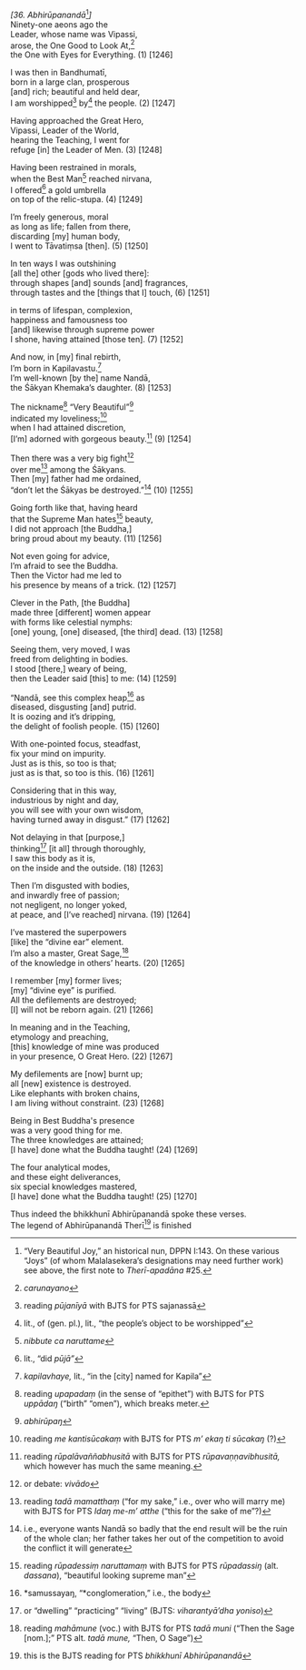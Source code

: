 *\[36. Abhirūpanandā*[^1]*\]*  
Ninety-one aeons ago the  
Leader, whose name was Vipassi,  
arose, the One Good to Look At,[^2]  
the One with Eyes for Everything. (1) \[1246\]

I was then in Bandhumatī,  
born in a large clan, prosperous  
\[and\] rich; beautiful and held dear,  
I am worshipped[^3] by[^4] the people. (2) \[1247\]

Having approached the Great Hero,  
Vipassi, Leader of the World,  
hearing the Teaching, I went for  
refuge \[in\] the Leader of Men. (3) \[1248\]

Having been restrained in morals,  
when the Best Man[^5] reached nirvana,  
I offered[^6] a gold umbrella  
on top of the relic-stupa. (4) \[1249\]

I’m freely generous, moral  
as long as life; fallen from there,  
discarding \[my\] human body,  
I went to Tāvatiṃsa \[then\]. (5) \[1250\]

In ten ways I was outshining  
\[all the\] other \[gods who lived there\]:  
through shapes \[and\] sounds \[and\] fragrances,  
through tastes and the \[things that I\] touch, (6) \[1251\]

in terms of lifespan, complexion,  
happiness and famousness too  
\[and\] likewise through supreme power  
I shone, having attained \[those ten\]. (7) \[1252\]

And now, in \[my\] final rebirth,  
I’m born in Kapilavastu.[^7]  
I’m well-known \[by the\] name Nandā,  
the Śākyan Khemaka’s daughter. (8) \[1253\]

The nickname[^8] “Very Beautiful”[^9]  
indicated my loveliness;[^10]  
when I had attained discretion,  
\[I’m\] adorned with gorgeous beauty.[^11] (9) \[1254\]

Then there was a very big fight[^12]  
over me[^13] among the Śākyans.  
Then \[my\] father had me ordained,  
“don’t let the Śākyas be destroyed.”[^14] (10) \[1255\]

Going forth like that, having heard  
that the Supreme Man hates[^15] beauty,  
I did not approach \[the Buddha,\]  
bring proud about my beauty. (11) \[1256\]

Not even going for advice,  
I’m afraid to see the Buddha.  
Then the Victor had me led to  
his presence by means of a trick. (12) \[1257\]

Clever in the Path, \[the Buddha\]  
made three \[different\] women appear  
with forms like celestial nymphs:  
\[one\] young, \[one\] diseased, \[the third\] dead. (13) \[1258\]

Seeing them, very moved, I was  
freed from delighting in bodies.  
I stood \[there,\] weary of being,  
then the Leader said \[this\] to me: (14) \[1259\]

“Nandā, see this complex heap[^16] as  
diseased, disgusting \[and\] putrid.  
It is oozing and it’s dripping,  
the delight of foolish people. (15) \[1260\]

With one-pointed focus, steadfast,  
fix your mind on impurity.  
Just as is this, so too is that;  
just as is that, so too is this. (16) \[1261\]

Considering that in this way,  
industrious by night and day,  
you will see with your own wisdom,  
having turned away in disgust.” (17) \[1262\]

Not delaying in that \[purpose,\]  
thinking[^17] \[it all\] through thoroughly,  
I saw this body as it is,  
on the inside and the outside. (18) \[1263\]

Then I’m disgusted with bodies,  
and inwardly free of passion;  
not negligent, no longer yoked,  
at peace, and \[I’ve reached\] nirvana. (19) \[1264\]

I’ve mastered the superpowers  
\[like\] the “divine ear” element.  
I’m also a master, Great Sage,[^18]  
of the knowledge in others’ hearts. (20) \[1265\]

I remember \[my\] former lives;  
\[my\] “divine eye” is purified.  
All the defilements are destroyed;  
\[I\] will not be reborn again. (21) \[1266\]

In meaning and in the Teaching,  
etymology and preaching,  
\[this\] knowledge of mine was produced  
in your presence, O Great Hero. (22) \[1267\]

My defilements are \[now\] burnt up;  
all \[new\] existence is destroyed.  
Like elephants with broken chains,  
I am living without constraint. (23) \[1268\]

Being in Best Buddha's presence  
was a very good thing for me.  
The three knowledges are attained;  
\[I have\] done what the Buddha taught! (24) \[1269\]

The four analytical modes,  
and these eight deliverances,  
six special knowledges mastered,  
\[I have\] done what the Buddha taught! (25) \[1270\]

Thus indeed the bhikkhunī Abhirūpanandā spoke these verses.  
The legend of Abhirūpanandā Therī[^19] is finished  
[^1]: “Very Beautiful Joy,” an historical nun, DPPN I:143. On these
    various “Joys” (of whom Malalasekera’s designations may need further
    work) see above, the first note to *Therī-apadāna* \#25.  
[^2]: *carunayano*  
[^3]: reading *pūjanīyā* with BJTS for PTS sajanassā  
[^4]: lit., of (gen. pl.), lit., “the people’s object to be worshipped”  
[^5]: *nibbute ca naruttame*  
[^6]: lit., “did *pūjā”*  
[^7]: *kapilavhaye,* lit., “in the \[city\] named for Kapila”  
[^8]: reading *upapadaṃ* (in the sense of “epithet”) with BJTS for PTS
    *uppādaŋ* (“birth” “omen”), which breaks meter.  
[^9]: *abhirūpaŋ*  
[^10]: reading *me kantisūcakaṃ* with BJTS for PTS *m’ ekaŋ ti sūcakaŋ*
    (?)  
[^11]: reading *rūpalāvaññabhusitā* with BJTS for PTS
    *rūpavaṇṇavibhusitā,* which however has much the same meaning.  
[^12]: or debate: *vivādo*  
[^13]: reading *tadā mamatthaṃ* (“for my sake,” i.e., over who will
    marry me) with BJTS for PTS *Idaŋ me-m’ atthe* (“this for the sake
    of me”?)  
[^14]: i.e., everyone wants Nandā so badly that the end result will be
    the ruin of the whole clan; her father takes her out of the
    competition to avoid the conflict it will generate  
[^15]: reading *rūpadessiṃ naruttamaṃ* with BJTS for PTS *rūpadassiŋ*
    (alt. *dassana*), “beautiful looking supreme man”  
[^16]: *samussayaŋ, “*conglomeration,” i.e., the body  
[^17]: or “dwelling” “practicing” “living” (BJTS: *viharantyā’dha
    yoniso*)  
[^18]: reading *mahāmune* (voc.) with BJTS for PTS *tadā muni* (“Then
    the Sage \[nom.\];” PTS alt. *tadā mune,* “Then, O Sage”)  
[^19]: this is the BJTS reading for PTS *bhikkhunī Abhirūpanandā*
